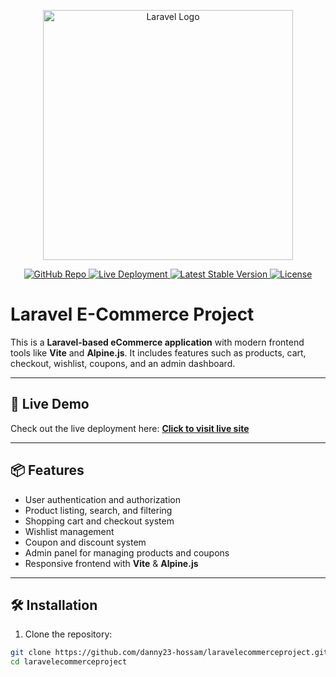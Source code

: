 <p align="center">
  <a href="https://laravel.com" target="_blank">
    <img src="https://raw.githubusercontent.com/laravel/art/master/logo-lockup/5%20SVG/2%20CMYK/1%20Full%20Color/laravel-logolockup-cmyk-red.svg" width="400" alt="Laravel Logo">
  </a>
</p>

<p align="center">
  <a href="https://github.com/danny23-hossam/laravelecommerceproject" target="_blank">
    <img src="https://img.shields.io/badge/GitHub-Project-blue?logo=github" alt="GitHub Repo">
  </a>
  <a href="https://your-app-name.onrender.com" target="_blank">
    <img src="https://img.shields.io/badge/Live-Render-green" alt="Live Deployment">
  </a>
  <a href="https://packagist.org/packages/laravel/framework" target="_blank">
    <img src="https://img.shields.io/packagist/v/laravel/framework" alt="Latest Stable Version">
  </a>
  <a href="https://opensource.org/licenses/MIT" target="_blank">
    <img src="https://img.shields.io/badge/License-MIT-lightgrey" alt="License">
  </a>
</p>

# Laravel E-Commerce Project

This is a **Laravel-based eCommerce application** with modern frontend tools like **Vite** and **Alpine.js**. It includes features such as products, cart, checkout, wishlist, coupons, and an admin dashboard.

---

## 🚀 Live Demo

Check out the live deployment here: [**Click to visit live site**](https://your-app-name.onrender.com)  

---

## 📦 Features

- User authentication and authorization  
- Product listing, search, and filtering  
- Shopping cart and checkout system  
- Wishlist management  
- Coupon and discount system  
- Admin panel for managing products and coupons  
- Responsive frontend with **Vite** & **Alpine.js**

---

## 🛠 Installation

1. Clone the repository:

```bash
git clone https://github.com/danny23-hossam/laravelecommerceproject.git
cd laravelecommerceproject
